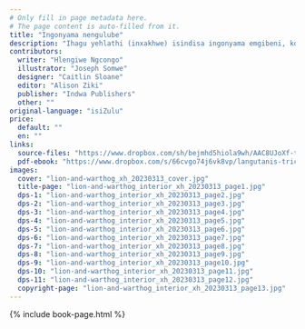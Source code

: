 ```yaml
---
# Only fill in page metadata here.
# The page content is auto-filled from it.
title: "Ingonyama nengulube"
description: "Ihagu yehlathi (inxakhwe) isindisa ingonyama emgibeni, kodwa ingonyama engenambulelo suke yafuna ukuyitya ihagu yehlathi. Ngethamsanqa ibuzi elihlakaniphileyo libe necebo, laza layisindisa kwangoko ihagu yehlathi!"
contributors:
  writer: "Hlengiwe Ngcongo"
  illustrator: "Joseph Somwe"
  designer: "Caitlin Sloane"
  editor: "Alison Ziki"
  publisher: "Indwa Publishers"
  other: ""
original-language: "isiZulu"
price:
  default: ""
  en: ""
links:
  source-files: "https://www.dropbox.com/sh/bejmhd5hiola9wh/AAC8UJoXf-trqTSCzqBUErsza?dl=0"
  pdf-ebook: "https://www.dropbox.com/s/66cvgo74j6vk8vp/langutanis-trick_xh_20230313.pdf?dl=0"
images:
  cover: "lion-and-warthog_xh_20230313_cover.jpg"
  title-page: "lion-and-warthog_interior_xh_20230313_page1.jpg"
  dps-1: "lion-and-warthog_interior_xh_20230313_page2.jpg"
  dps-2: "lion-and-warthog_interior_xh_20230313_page3.jpg"
  dps-3: "lion-and-warthog_interior_xh_20230313_page4.jpg"
  dps-4: "lion-and-warthog_interior_xh_20230313_page5.jpg"
  dps-5: "lion-and-warthog_interior_xh_20230313_page6.jpg"
  dps-6: "lion-and-warthog_interior_xh_20230313_page7.jpg"
  dps-7: "lion-and-warthog_interior_xh_20230313_page8.jpg"
  dps-8: "lion-and-warthog_interior_xh_20230313_page9.jpg"
  dps-9: "lion-and-warthog_interior_xh_20230313_page10.jpg"
  dps-10: "lion-and-warthog_interior_xh_20230313_page11.jpg"
  dps-11: "lion-and-warthog_interior_xh_20230313_page12.jpg"
  copyright-page: "lion-and-warthog_interior_xh_20230313_page13.jpg"
---
```


{% include book-page.html %}

